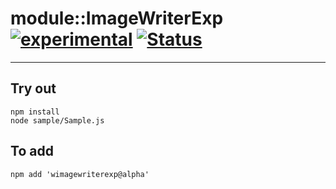 
# module::ImageWriterExp [![experimental](https://img.shields.io/badge/stability-experimental-orange.svg)](https://github.com/emersion/stability-badges#experimental) [![Status](https://github.com/Wandalen/wImageWriterExp/workflows/Test/badge.svg)](https://github.com/Wandalen/wImageWriterExp/actions?query=workflow%3ATest)

___

## Try out
```
npm install
node sample/Sample.js
```

## To add
```
npm add 'wimagewriterexp@alpha'
```

